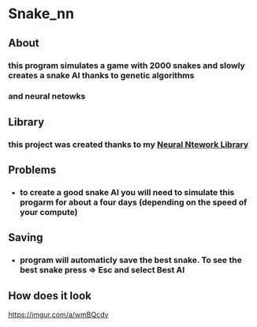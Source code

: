 # Snake_nn

##  About
### this program simulates a game with 2000 snakes and slowly creates a snake AI thanks to genetic algorithms
### and neural netowks

## Library
### this project was created thanks to my [Neural Ntework Library](https://github.com/atOliverParkerMorgan/Neural_network-lib) 

## Problems 
* ### to create a good snake AI you will need to simulate this progarm for about a four days (depending on the speed of your compute)
## Saving
* ### program will automaticly save the best snake. To see the best snake press => Esc and select Best AI
## How does it look
https://imgur.com/a/wmBQcdv
